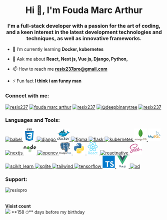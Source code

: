 
<h1 align="center">Hi 👋, I'm Fouda Marc Arthur</h1>
<h3 align="center">I'm a full-stack developer with a passion for the art of coding, and a keen interest in the latest development technologies and techniques, as well as innovative frameworks.</h3>

- 🌱 I’m currently learning **Docker, kubernetes**

- 💬 Ask me about **React, Next js, Vue js, Django, Python,**

- 📫 How to reach me **resix237pro@gmail.com**

- ⚡ Fun fact **I think i am funny man**

<h3 align="left">Connect with me:</h3>
<p align="left">
<a href="https://dev.to/resix237" target="blank"><img align="center" src="https://raw.githubusercontent.com/rahuldkjain/github-profile-readme-generator/master/src/images/icons/Social/devto.svg" alt="resix237" height="30" width="40" /></a>
<a href="https://linkedin.com/in/fouda marc arthur" target="blank"><img align="center" src="https://raw.githubusercontent.com/rahuldkjain/github-profile-readme-generator/master/src/images/icons/Social/linked-in-alt.svg" alt="fouda marc arthur" height="30" width="40" /></a>
<a href="https://codesandbox.com/resix237" target="blank"><img align="center" src="https://raw.githubusercontent.com/rahuldkjain/github-profile-readme-generator/master/src/images/icons/Social/codesandbox.svg" alt="resix237" height="30" width="40" /></a>
<a href="https://www.youtube.com/c/@deepbinarytree" target="blank"><img align="center" src="https://raw.githubusercontent.com/rahuldkjain/github-profile-readme-generator/master/src/images/icons/Social/youtube.svg" alt="@deepbinarytree" height="30" width="40" /></a>
<a href="https://www.hackerrank.com/resix237" target="blank"><img align="center" src="https://raw.githubusercontent.com/rahuldkjain/github-profile-readme-generator/master/src/images/icons/Social/hackerrank.svg" alt="resix237" height="30" width="40" /></a>
</p>

<h3 align="left">Languages and Tools:</h3>

<p align="left"> <a href="https://babeljs.io/" target="_blank" rel="noreferrer"> 
<img src="https://www.vectorlogo.zone/logos/babeljs/babeljs-icon.svg" alt="babel" width="40" height="40"/>
 </a> <a href="https://www.w3schools.com/css/" target="_blank" rel="noreferrer">
  <img src="https://raw.githubusercontent.com/devicons/devicon/master/icons/css3/css3-original-wordmark.svg" alt="css3" width="40" height="40"/>
   </a>
    <a href="https://www.djangoproject.com/" target="_blank" rel="noreferrer"> 
    <img src="https://cdn.worldvectorlogo.com/logos/django.svg" alt="django" width="40" height="40"/>
     </a> 
     <a href="https://www.docker.com/" target="_blank" rel="noreferrer">
      <img src="https://raw.githubusercontent.com/devicons/devicon/master/icons/docker/docker-original-wordmark.svg" alt="docker" width="40" height="40"/>
       </a>
        <a href="https://www.figma.com/" target="_blank" rel="noreferrer"> <img src="https://www.vectorlogo.zone/logos/figma/figma-icon.svg" alt="figma" width="40" height="40"/>
         </a>
          <a href="https://flask.palletsprojects.com/" target="_blank" rel="noreferrer">
           <img src="https://www.vectorlogo.zone/logos/pocoo_flask/pocoo_flask-icon.svg" alt="flask" width="40" height="40"/>
            </a> <a href="https://kubernetes.io" target="_blank" rel="noreferrer">
             <img src="https://www.vectorlogo.zone/logos/kubernetes/kubernetes-icon.svg" alt="kubernetes" width="40" height="40"/>
              </a> 
              <a href="https://www.mongodb.com/" target="_blank" rel="noreferrer">
               <img src="https://raw.githubusercontent.com/devicons/devicon/master/icons/mongodb/mongodb-original-wordmark.svg" alt="mongodb" width="40" height="40"/> 
               </a>
                <a href="https://www.mysql.com/" target="_blank" rel="noreferrer"> 
                <img src="https://raw.githubusercontent.com/devicons/devicon/master/icons/mysql/mysql-original-wordmark.svg" alt="mysql" width="40" height="40"/> 
                </a> 
                <a href="https://nextjs.org/" target="_blank" rel="noreferrer"> <img src="https://cdn.worldvectorlogo.com/logos/nextjs-2.svg" alt="nextjs" width="40" height="40"/>
                 </a> <a href="https://nodejs.org" target="_blank" rel="noreferrer">
                  <img src="https://raw.githubusercontent.com/devicons/devicon/master/icons/nodejs/nodejs-original-wordmark.svg" alt="nodejs" width="40" height="40"/>
                   </a>
                    <a href="https://opencv.org/" target="_blank" rel="noreferrer"> 
                    <img src="https://www.vectorlogo.zone/logos/opencv/opencv-icon.svg" alt="opencv" width="40" height="40"/> 
                    </a> <a href="https://www.postgresql.org" target="_blank" rel="noreferrer"> <img src="https://raw.githubusercontent.com/devicons/devicon/master/icons/postgresql/postgresql-original-wordmark.svg" alt="postgresql" width="40" height="40"/> </a> <a href="https://www.python.org" target="_blank" rel="noreferrer"> <img src="https://raw.githubusercontent.com/devicons/devicon/master/icons/python/python-original.svg" alt="python" width="40" height="40"/> </a> <a href="https://reactjs.org/" target="_blank" rel="noreferrer"> <img src="https://raw.githubusercontent.com/devicons/devicon/master/icons/react/react-original-wordmark.svg" alt="react" width="40" height="40"/> </a> <a href="https://reactnative.dev/" target="_blank" rel="noreferrer"> <img src="https://reactnative.dev/img/header_logo.svg" alt="reactnative" width="40" height="40"/> </a> <a href="https://sass-lang.com" target="_blank" rel="noreferrer"> <img src="https://raw.githubusercontent.com/devicons/devicon/master/icons/sass/sass-original.svg" alt="sass" width="40" height="40"/> </a> <a href="https://scikit-learn.org/" target="_blank" rel="noreferrer"> <img src="https://upload.wikimedia.org/wikipedia/commons/0/05/Scikit_learn_logo_small.svg" alt="scikit_learn" width="40" height="40"/> </a> <a href="https://www.sqlite.org/" target="_blank" rel="noreferrer"> <img src="https://www.vectorlogo.zone/logos/sqlite/sqlite-icon.svg" alt="sqlite" width="40" height="40"/> </a> <a href="https://tailwindcss.com/" target="_blank" rel="noreferrer"> <img src="https://www.vectorlogo.zone/logos/tailwindcss/tailwindcss-icon.svg" alt="tailwind" width="40" height="40"/> </a> <a href="https://www.tensorflow.org" target="_blank" rel="noreferrer"> <img src="https://www.vectorlogo.zone/logos/tensorflow/tensorflow-icon.svg" alt="tensorflow" width="40" height="40"/> </a> <a href="https://www.typescriptlang.org/" target="_blank" rel="noreferrer"> <img src="https://raw.githubusercontent.com/devicons/devicon/master/icons/typescript/typescript-original.svg" alt="typescript" width="40" height="40"/> </a> <a href="https://vuejs.org/" target="_blank" rel="noreferrer"> <img src="https://raw.githubusercontent.com/devicons/devicon/master/icons/vuejs/vuejs-original-wordmark.svg" alt="vuejs" width="40" height="40"/> </a> <a href="https://www.adobe.com/products/xd.html" target="_blank" rel="noreferrer"> <img src="https://cdn.worldvectorlogo.com/logos/adobe-xd.svg" alt="xd" width="40" height="40"/> </a> </p>

<h3 align="left">Support:</h3>
<p><a href="https://www.buymeacoffee.com/resixpro"> <img align="left" src="https://cdn.buymeacoffee.com/buttons/v2/default-yellow.png" height="50" width="210" alt="resixpro" /></a></p><br><br>
<br><b> Visist count </b><br>
<img src="https://profile-counter.glitch.me/resix237/count.svg" />
**158  ⏱** days before my birthday

